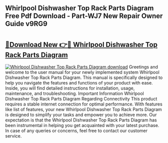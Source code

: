 ## Whirlpool Dishwasher Top Rack Parts Diagram Free Pdf Download - Part-WJ7 New Repair Owner Guide v9RG9

# <h2><a href="http://dfqhlzk.blite.top/?on=Whirlpool+Dishwasher+Top+Rack+Parts+Diagram">🔗Download New 👉🔴 Whirlpool Dishwasher Top Rack Parts Diagram</a></h2>

[![Whirlpool Dishwasher Top Rack Parts Diagram download](https://i.imgur.com/lujVjoI.png)](http://dfqhlzk.blite.top/?on=Whirlpool+Dishwasher+Top+Rack+Parts+Diagram)
Greetings and welcome to the user manual for your newly implemented system Whirlpool Dishwasher Top Rack Parts Diagram. This manual is specifically designed to help you navigate the features and functions of your product with ease. Inside, you will find detailed instructions for installation, usage, maintenance, and troubleshooting. Important Information Whirlpool Dishwasher Top Rack Parts Diagram Regarding Connectivity This product requires a stable internet connection for optimal performance. With features like list of features, your new Whirlpool Dishwasher Top Rack Parts Diagram is designed to simplify your tasks and empower you to achieve more. Our expectation is that the Whirlpool Dishwasher Top Rack Parts Diagram has been instrumental in helping you get acquainted with your latest purchase. In case of any queries or concerns, feel free to contact our customer service.
